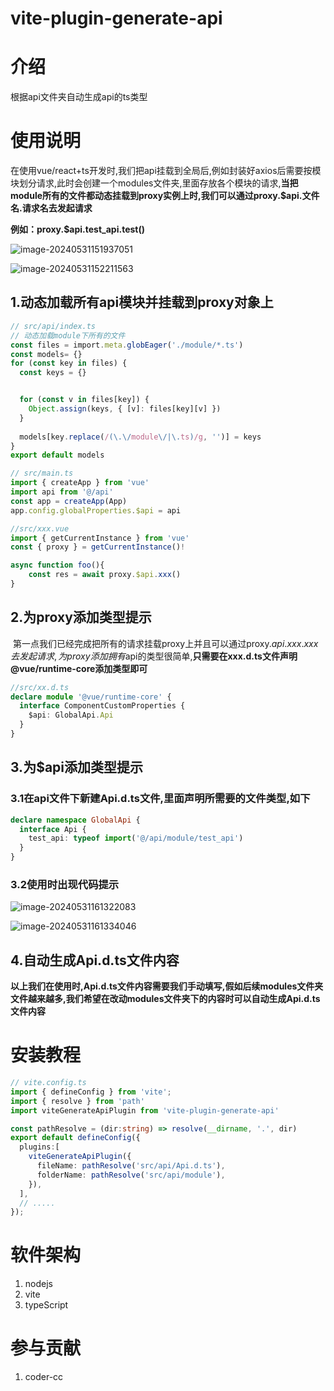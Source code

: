 # vite-plugin-generate-api

# 介绍
根据api文件夹自动生成api的ts类型

# 使用说明
在使用vue/react+ts开发时,我们把api挂载到全局后,例如封装好axios后需要按模块划分请求,此时会创建一个modules文件夹,里面存放各个模块的请求,**当把module所有的文件都动态挂载到proxy实例上时,我们可以通过proxy.$api.文件名.请求名去发起请求**

**例如：proxy.$api.test_api.test()**

![image-20240531151937051](C:\Users\Administrator\AppData\Roaming\Typora\typora-user-images\image-20240531151937051.png)

![image-20240531152211563](C:\Users\Administrator\AppData\Roaming\Typora\typora-user-images\image-20240531152211563.png)

## 1.动态加载所有api模块并挂载到proxy对象上

```typescript
// src/api/index.ts
// 动态加载module下所有的文件
const files = import.meta.globEager('./module/*.ts')
const models= {}
for (const key in files) {
  const keys = {}


  for (const v in files[key]) {
    Object.assign(keys, { [v]: files[key][v] })
  }
    
  models[key.replace(/(\.\/module\/|\.ts)/g, '')] = keys
}
export default models
```

```typescript
// src/main.ts
import { createApp } from 'vue'
import api from '@/api'
const app = createApp(App)
app.config.globalProperties.$api = api
```

```typescript
//src/xxx.vue
import { getCurrentInstance } from 'vue'
const { proxy } = getCurrentInstance()!

async function foo(){
    const res = await proxy.$api.xxx()
}

```

## 2.为proxy添加类型提示

​	第一点我们已经完成把所有的请求挂载proxy上并且可以通过proxy.$api.xxx.xxx去发起请求,为proxy添加拥有$api的类型很简单,**只需要在xxx.d.ts文件声明@vue/runtime-core添加类型即可**

```typescript
//src/xx.d.ts
declare module '@vue/runtime-core' {
  interface ComponentCustomProperties {
    $api: GlobalApi.Api
  }
}
```

## 3.为$api添加类型提示

### 	3.1在api文件下新建Api.d.ts文件,里面声明所需要的文件类型,如下

```typescript
declare namespace GlobalApi {
  interface Api {
    test_api: typeof import('@/api/module/test_api')
  }
}

```

### 	3.2使用时出现代码提示

![image-20240531161322083](C:\Users\Administrator\AppData\Roaming\Typora\typora-user-images\image-20240531161322083.png)

![image-20240531161334046](C:\Users\Administrator\AppData\Roaming\Typora\typora-user-images\image-20240531161334046.png)

## 4.自动生成Api.d.ts文件内容

**以上我们在使用时,Api.d.ts文件内容需要我们手动填写,假如后续modules文件夹文件越来越多,我们希望在改动modules文件夹下的内容时可以自动生成Api.d.ts文件内容**



# 安装教程

```typescript
// vite.config.ts
import { defineConfig } from 'vite';
import { resolve } from 'path' 
import viteGenerateApiPlugin from 'vite-plugin-generate-api'

const pathResolve = (dir:string) => resolve(__dirname, '.', dir)
export default defineConfig({
  plugins:[
    viteGenerateApiPlugin({
      fileName: pathResolve('src/api/Api.d.ts'),
      folderName: pathResolve('src/api/module'),
    }),
  ],
  // .....
});

```



# 软件架构

1.  nodejs
2.  vite
3.  typeScript

# 参与贡献

1.  coder-cc
